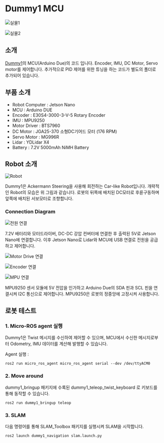 # Dummy1 MCU

![실물1](https://github.com/Gone030/dummy1_mcu/assets/89852937/cfba7c47-eaa2-4da2-b8ce-a86a2c5e9a2e)

![실물2](https://github.com/Gone030/dummy1_mcu/assets/89852937/f6fe0611-ae4d-4477-82a8-a49e15eef6b1)

## 소개
[Dummy1](https://github.com/Gone030/Dummy1)의 MCU(Arduino Due)의 코드 입니다. Encoder, IMU, DC Motor, Servo motor를 제어합니다.
추가적으로 PID 제어를 위한 튜닝을 하는 코드가 별도의 폴더로 추가되어 있습니다.

## 부품 소개
* Robot Computer : Jetson Nano
* MCU : Arduino DUE
* Encoder : E30S4-3000-3-V-5 Rotary Encoder
* IMU : MPU9250
* Motor Driver : BTS7960
* DC Motor : JGA25-370 소형DC기어드 모터 (176 RPM)
* Servo Motor : MG996R
* Lidar : YDLidar X4
* Battery : 7.2V 5000mAh NiMH Battery

## Robot 소개

![Robot](https://user-images.githubusercontent.com/89852937/233829878-d56b3ca0-411f-435c-833b-91b7ba53c3c0.png)

Dummy1은 Ackermann Steering을 사용해 회전하는 Car-like Robot입니다. 개략적인 Robot의 모습은 위 그림과 같습니다.
로봇의 뒤쪽에 배치된 DC모터로 후륜구동하며 앞쪽에 배치된 서보모터로 조향합니다.

### Connection Diagram
![전원 연결](https://user-images.githubusercontent.com/89852937/233827449-28c3ea24-6f05-4a44-8653-4b7690fffd7a.png)

7.2V 배터리와 모터드라이버, DC-DC 강압 컨버터에 연결한 후 출력된 5V로 Jetson Nano에 연결합니다. 이후 Jetson Nano로 Lidar와 MCU에 USB 연결로 전원을 공급하고 제어합니다.

![Motor Drive 연결](https://user-images.githubusercontent.com/89852937/233826525-65ce1dd6-021c-40ff-987d-bfe4fbe22d95.png)

![Encoder 연결](https://user-images.githubusercontent.com/89852937/233826551-bbdb0dd9-8b33-4366-8421-31d2ccc3a24d.png)

![MPU 연결](https://user-images.githubusercontent.com/89852937/233826480-4d225b2e-3b03-4afc-b0f0-382d2861dc6f.png)

MPU9250 센서 모듈에 5V 전압을 인가하고 Arduino Due의 SDA 핀과 SCL 핀을 연결시켜 I2C 통신으로 제어합니다.
MPU9250은 로봇의 정중앙에 고정시켜 사용합니다.

## 로봇 테스트

### 1. Micro-ROS agent 실행

Dummy1은 Twist 메시지를 수신하여 제어할 수 있으며, MCU에서 수신한 메시지로부터 Odometry, IMU 데이터를 계산해 발행할 수 있습니다.

Agent 실행 :
```
ros2 run micro_ros_agent micro_ros_agent serial --dev /dev/ttyACM0
```

### 2. Move around

dummy1_bringup 패키지에 수록된 dummy1_teleop_twist_keyboard 로 키보드를 통해 동작할 수 있습니다.

```
ros2 run dummy1_bringup teleop
```

### 3. SLAM

다음 명령어를 통해 SLAM_Toolbox 패키지를 실행시켜 SLAM을 시작합니다.

```
ros2 launch dummy1_navigation slam.launch.py
```


